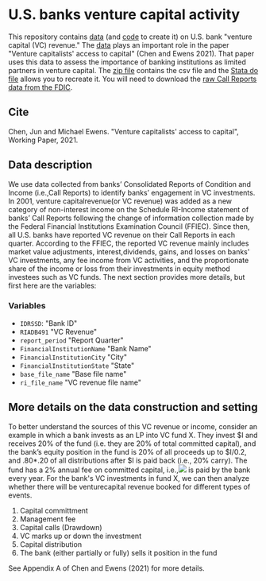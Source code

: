 # U.S. banks venture capital activity

This repository contains [data](https://github.com/michaelewens/Banks-In-VC/blob/main/vcRevenue.csv.zip) (and [code](https://github.com/michaelewens/Banks-In-VC/blob/main/publicVCrevenue.do) to create it) on U.S. bank "venture capital (VC) revenue."  The [data](https://github.com/michaelewens/Banks-In-VC/blob/main/vcRevenue.csv.zip) plays an important role in the paper "Venture capitalists' access to capital" (Chen and Ewens 2021).  That paper uses this data to assess the importance of banking institutions as limited partners in venture capital.   The [zip file](https://github.com/michaelewens/Banks-In-VC/blob/main/vcRevenue.csv.zip) contains the csv file and the [Stata do file](https://github.com/michaelewens/Banks-In-VC/blob/main/publicVCrevenue.do) allows you to recreate it.  You will need to download the [raw Call Reports data from the FDIC](https://cdr.ffiec.gov/public/PWS/DownloadBulkData.aspx). 

## Cite

Chen, Jun and Michael Ewens.  "Venture capitalists' access to capital", Working Paper, 2021.

## Data description

We use data collected from banks’ Consolidated Reports of Condition and Income (i.e.,Call  Reports)  to  identify  banks’  engagement  in  VC  investments.   In  2001, venture  capitalrevenue(or VC revenue) was added as a new category of non-interest income on the Schedule RI-Income statement of banks’ Call Reports following the change of information collection made by the Federal Financial Institutions Examination Council (FFIEC). Since then, all U.S. banks have reported VC revenue on their Call Reports in each quarter. According to the FFIEC, the reported VC revenue mainly includes market value adjustments, interest,dividends, gains, and losses on banks' VC investments, any fee income from VC activities, and the proportionate share of the income or loss from their investments in equity method investees such as VC funds.   The next section provides more details, but first here are the variables:

### Variables
- `IDRSSD`: "Bank ID"
- `RIADB491` "VC Revenue"
- `report_period` "Report Quarter"
- `FinancialInstitutionName` "Bank Name"
- `FinancialInstitutionCity` "City"
- `FinancialInstitutionState` "State"
- `base_file_name` "Base file name"
- `ri_file_name` "VC revenue file name"

## More details on the data construction and setting

 To better understand the sources of this VC revenue or income, consider an example in which a bank invests as an LP into VC fund X. They invest $I and receives 20% of the fund (i.e.  they are 20% of total committed capital), and the bank’s equity position in the fund is 20% of all proceeds up to $I/0.2, and .80*.20 of all distributions after $I is paid back (i.e., 20% carry).  The fund has a 2% annual fee on committed capital, i.e.,<img src="https://render.githubusercontent.com/render/math?math=\$I*0.02"> is paid by the bank every year.  For the bank's VC investments in fund X, we can then analyze whether there will be venturecapital revenue booked for different types of events.
 
 1. Capital committment
 2. Management fee
 3. Capital calls (Drawdown)
 4. VC marks up or down the investment
 5. Capital  distribution
 6. The bank (either partially or fully) sells it position in the fund

See Appendix A of Chen and Ewens (2021) for more details.
